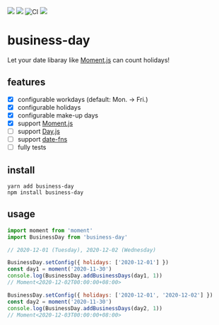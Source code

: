 [![](https://img.shields.io/npm/v/business-day)](https://www.npmjs.com/package/business-day)
[![](https://img.shields.io/npm/dt/business-day)](https://www.npmjs.com/package/business-day)
![CI](https://github.com/jackypan1989/business-day/workflows/CI/badge.svg)
[![](https://img.shields.io/github/license/jackypan1989/business-day)](https://github.com/jackypan1989/business-day)

# business-day

Let your date libaray like [Moment.js](https://momentjs.com/) can count holidays! 

## features

- [x] configurable workdays (default: Mon. -> Fri.)
- [x] configurable holidays
- [x] configurable make-up days
- [x] support [Moment.js](https://momentjs.com/)
- [ ] support [Day.js](https://day.js.org/)
- [ ] support [date-fns](https://date-fns.org/)
- [ ] fully tests

## install

```
yarn add business-day
npm install business-day
```

## usage

```js
import moment from 'moment'
import BusinessDay from 'business-day'

// 2020-12-01 (Tuesday), 2020-12-02 (Wednesday)

BusinessDay.setConfig({ holidays: ['2020-12-01'] })
const day1 = moment('2020-11-30')
console.log(BusinessDay.addBusinessDays(day1, 1))
// Moment<2020-12-02T00:00:00+08:00>

BusinessDay.setConfig({ holidays: ['2020-12-01', '2020-12-02'] })
const day2 = moment('2020-11-30')
console.log(BusinessDay.addBusinessDays(day2, 1))
// Moment<2020-12-03T00:00:00+08:00>

```
